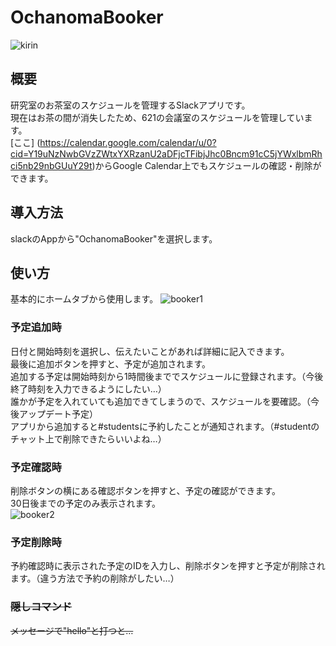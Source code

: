 # OchanomaBooker
![kirin](https://user-images.githubusercontent.com/98066319/197503841-260f7b0f-f6e1-45f8-9e44-e05778bf8ac3.gif)

## 概要
研究室のお茶室のスケジュールを管理するSlackアプリです。  
現在はお茶の間が消失したため、621の会議室のスケジュールを管理しています。  
[ここ] (https://calendar.google.com/calendar/u/0?cid=Y19uNzNwbGVzZWtxYXRzanU2aDFjcTFibjJhc0Bncm91cC5jYWxlbmRhci5nb29nbGUuY29t)からGoogle Calendar上でもスケジュールの確認・削除ができます。

## 導入方法
slackのAppから"OchanomaBooker"を選択します。

## 使い方
基本的にホームタブから使用します。 
![booker1](https://user-images.githubusercontent.com/98066319/197503705-d5dc446c-1fe0-4357-a195-b285b5c033c2.png)

### 予定追加時
日付と開始時刻を選択し、伝えたいことがあれば詳細に記入できます。  
最後に追加ボタンを押すと、予定が追加されます。  
追加する予定は開始時刻から1時間後まででスケジュールに登録されます。（今後終了時刻を入力できるようにしたい…）  
誰かが予定を入れていても追加できてしまうので、スケジュールを要確認。（今後アップデート予定）  
アプリから追加すると#studentsに予約したことが通知されます。（#studentのチャット上で削除できたらいいよね…）  

### 予定確認時
削除ボタンの横にある確認ボタンを押すと、予定の確認ができます。  
30日後までの予定のみ表示されます。  
![booker2](https://user-images.githubusercontent.com/98066319/197503728-9e6855a1-c849-4a52-bb9c-f97003e49c3d.png)

### 予定削除時
予約確認時に表示された予定のIDを入力し、削除ボタンを押すと予定が削除されます。（違う方法で予約の削除がしたい…）

### ~~隠しコマンド~~
~~メッセージで"hello"と打つと…~~
